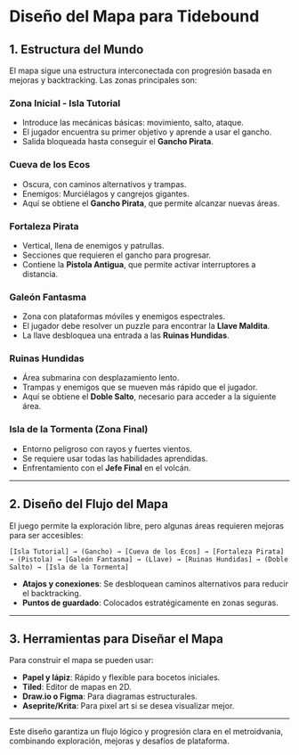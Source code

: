 # Diseño del Mapa para Tidebound

## 1. Estructura del Mundo
El mapa sigue una estructura interconectada con progresión basada en mejoras y backtracking. Las zonas principales son:

### **Zona Inicial - Isla Tutorial**
- Introduce las mecánicas básicas: movimiento, salto, ataque.
- El jugador encuentra su primer objetivo y aprende a usar el gancho.
- Salida bloqueada hasta conseguir el **Gancho Pirata**.

### **Cueva de los Ecos**
- Oscura, con caminos alternativos y trampas.
- Enemigos: Murciélagos y cangrejos gigantes.
- Aquí se obtiene el **Gancho Pirata**, que permite alcanzar nuevas áreas.

### **Fortaleza Pirata**
- Vertical, llena de enemigos y patrullas.
- Secciones que requieren el gancho para progresar.
- Contiene la **Pistola Antigua**, que permite activar interruptores a distancia.

### **Galeón Fantasma**
- Zona con plataformas móviles y enemigos espectrales.
- El jugador debe resolver un puzzle para encontrar la **Llave Maldita**.
- La llave desbloquea una entrada a las **Ruinas Hundidas**.

### **Ruinas Hundidas**
- Área submarina con desplazamiento lento.
- Trampas y enemigos que se mueven más rápido que el jugador.
- Aquí se obtiene el **Doble Salto**, necesario para acceder a la siguiente área.

### **Isla de la Tormenta (Zona Final)**
- Entorno peligroso con rayos y fuertes vientos.
- Se requiere usar todas las habilidades aprendidas.
- Enfrentamiento con el **Jefe Final** en el volcán.

---

## 2. Diseño del Flujo del Mapa
El juego permite la exploración libre, pero algunas áreas requieren mejoras para ser accesibles:
```
[Isla Tutorial] → (Gancho) → [Cueva de los Ecos] → [Fortaleza Pirata] → (Pistola) → [Galeón Fantasma] → (Llave) → [Ruinas Hundidas] → (Doble Salto) → [Isla de la Tormenta]
```
- **Atajos y conexiones**: Se desbloquean caminos alternativos para reducir el backtracking.
- **Puntos de guardado**: Colocados estratégicamente en zonas seguras.

---

## 3. Herramientas para Diseñar el Mapa
Para construir el mapa se pueden usar:
- **Papel y lápiz**: Rápido y flexible para bocetos iniciales.
- **Tiled**: Editor de mapas en 2D.
- **Draw.io o Figma**: Para diagramas estructurales.
- **Aseprite/Krita**: Para pixel art si se desea visualizar mejor.

---

Este diseño garantiza un flujo lógico y progresión clara en el metroidvania, combinando exploración, mejoras y desafíos de plataforma.

